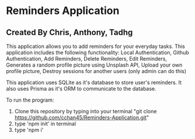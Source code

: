 # Reminders Application

## Created By Chris, Anthony, Tadhg

This application allows you to add reminders for your everyday tasks. This application includes the following functionality: Local Authentication, Github Authentication, Add Reminders, Delete Reminders, Edit Reminders, Generates a random profile picture using Unsplash API, Upload your own profile picture, Destroy sessions for another users (only admin can do this)
  
This application uses SQLite as it's database to store user's reminders. It also uses Prisma as it's ORM to communicate to the database.
  
To run the program:

1. Clone this repository by typing into your terminal "git clone https://github.com/cchan45/Reminders-Application.git"
2. type 'npm init' in terminal
3. type 'npm i'
